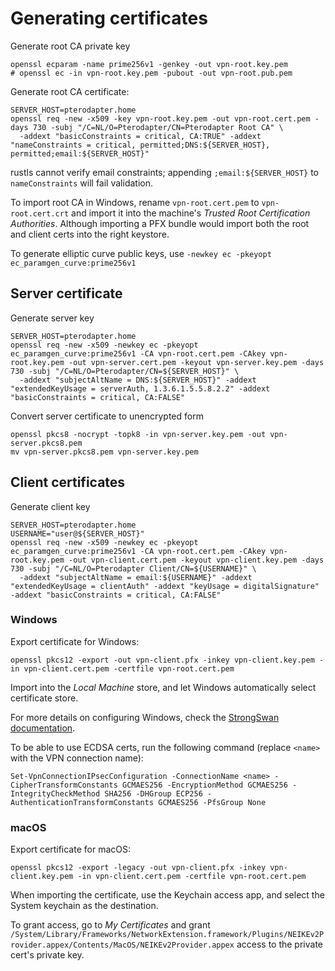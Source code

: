 # Generating certificates

Generate root CA private key

```shell
openssl ecparam -name prime256v1 -genkey -out vpn-root.key.pem
# openssl ec -in vpn-root.key.pem -pubout -out vpn-root.pub.pem
```

Generate root CA certificate:

```shell
SERVER_HOST=pterodapter.home
openssl req -new -x509 -key vpn-root.key.pem -out vpn-root.cert.pem -days 730 -subj "/C=NL/O=Pterodapter/CN=Pterodapter Root CA" \
  -addext "basicConstraints = critical, CA:TRUE" -addext "nameConstraints = critical, permitted;DNS:${SERVER_HOST}, permitted;email:${SERVER_HOST}"
```

rustls cannot verify email constraints; appending `;email:${SERVER_HOST}` to `nameConstraints` will fail validation.

To import root CA in Windows, rename `vpn-root.cert.pem` to `vpn-root.cert.crt` and import it into the machine's _Trusted Root Certification Authorities_.
Although importing a PFX bundle would import both the root and client certs into the right keystore.

To generate elliptic curve public keys, use `-newkey ec -pkeyopt ec_paramgen_curve:prime256v1`

## Server certificate

Generate server key

```shell
SERVER_HOST=pterodapter.home
openssl req -new -x509 -newkey ec -pkeyopt ec_paramgen_curve:prime256v1 -CA vpn-root.cert.pem -CAkey vpn-root.key.pem -out vpn-server.cert.pem -keyout vpn-server.key.pem -days 730 -subj "/C=NL/O=Pterodapter/CN=${SERVER_HOST}" \
  -addext "subjectAltName = DNS:${SERVER_HOST}" -addext "extendedKeyUsage = serverAuth, 1.3.6.1.5.5.8.2.2" -addext "basicConstraints = critical, CA:FALSE"
```

Convert server certificate to unencrypted form

```shell
openssl pkcs8 -nocrypt -topk8 -in vpn-server.key.pem -out vpn-server.pkcs8.pem
mv vpn-server.pkcs8.pem vpn-server.key.pem
```

## Client certificates

Generate client key

```shell
SERVER_HOST=pterodapter.home
USERNAME="user@${SERVER_HOST}"
openssl req -new -x509 -newkey ec -pkeyopt ec_paramgen_curve:prime256v1 -CA vpn-root.cert.pem -CAkey vpn-root.key.pem -out vpn-client.cert.pem -keyout vpn-client.key.pem -days 730 -subj "/C=NL/O=Pterodapter Client/CN=${USERNAME}" \
  -addext "subjectAltName = email:${USERNAME}" -addext "extendedKeyUsage = clientAuth" -addext "keyUsage = digitalSignature" -addext "basicConstraints = critical, CA:FALSE"
```

### Windows

Export certificate for Windows:

```shell
openssl pkcs12 -export -out vpn-client.pfx -inkey vpn-client.key.pem -in vpn-client.cert.pem -certfile vpn-root.cert.pem
```

Import into the _Local Machine_ store, and let Windows automatically select certificate store.

For more details on configuring Windows, check the [StrongSwan documentation](https://docs.strongswan.org/docs/5.9/interop/windowsMachineConf.html).

To be able to use ECDSA certs, run the following command (replace `<name>` with the VPN connection name):

```
Set-VpnConnectionIPsecConfiguration -ConnectionName <name> -CipherTransformConstants GCMAES256 -EncryptionMethod GCMAES256 -IntegrityCheckMethod SHA256 -DHGroup ECP256 -AuthenticationTransformConstants GCMAES256 -PfsGroup None
```

### macOS

Export certificate for macOS:

```shell
openssl pkcs12 -export -legacy -out vpn-client.pfx -inkey vpn-client.key.pem -in vpn-client.cert.pem -certfile vpn-root.cert.pem
```

When importing the certificate, use the Keychain access app, and select the System keychain as the destination.

To grant access, go to _My Certificates_ and grant `/System/Library/Frameworks/NetworkExtension.framework/Plugins/NEIKEv2Provider.appex/Contents/MacOS/NEIKEv2Provider.appex` access to the private cert's private key.
